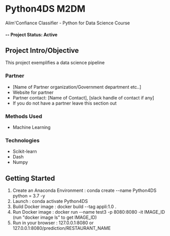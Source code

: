 # Python4DS M2DM
Alim'Confiance Classifier - Python for Data Science Course

#### -- Project Status: Active

## Project Intro/Objective
This project exemplifies a data science pipeline

### Partner
* [Name of Partner organization/Government department etc..]
* Website for partner
* Partner contact: [Name of Contact], [slack handle of contact if any]
* If you do not have a partner leave this section out

### Methods Used
* Machine Learning

### Technologies
* Scikit-learn
* Dash
* Numpy

## Getting Started

1. Create an Anaconda Environment : conda create --name Python4DS python = 3.7 -y
2. Launch : conda activate Python4DS
3. Build Docker image : docker build --tag  appli:1.0 .
4. Run Docker image : docker run --name test3 -p 8080:8080 -it IMAGE_ID 
(run "docker image ls" to get IMAGE_ID)
5. Run in your browser : 127.0.0.1:8080 or 127.0.0.1:8080/prediction/RESTAURANT_NAME
